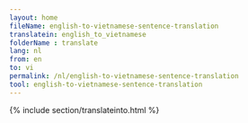 ```yaml
---
layout: home
fileName: english-to-vietnamese-sentence-translation
translatein: english_to_vietnamese
folderName : translate
lang: nl
from: en
to: vi
permalink: /nl/english-to-vietnamese-sentence-translation
tool: english-to-vietnamese-sentence-translation
---
```

{% include section/translateinto.html %}